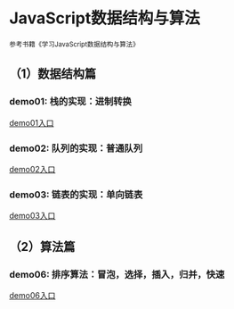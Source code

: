 <h1>JavaScript数据结构与算法</h1>
<small>参考书籍《学习JavaScript数据结构与算法》</small>

<h2>（1）数据结构篇</h2>

<h3>demo01: 栈的实现：进制转换</h3>
<a href="demo01/index.html" target="_blank">demo01入口</a>

<h3>demo02: 队列的实现：普通队列</h3>
<a href="demo02/index.html" target="_blank">demo02入口</a>

<h3>demo03: 链表的实现：单向链表 </h3>
<a href="demo03/index.html" target="_blank">demo03入口</a>

<h2>（2）算法篇</h2>

<h3>demo06: 排序算法：冒泡，选择，插入，归并，快速</h3>
<a href="demo06/index.html" target="_blank">demo06入口</a>


